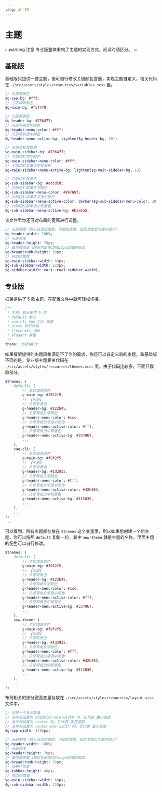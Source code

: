 ```yaml
---
lang: zh-CN
---
```


# 主题

:::warning 注意
专业版整体重构了主题的实现方式，阅读时请区分。
:::

## 基础版

基础版只提供一套主题，但可自行修改关键颜色变量，实现主题自定义，相关代码在 `./src/assets/styles/resources/variables.scss` 里。

```scss
// 应用背景色
$g-app-bg: #fff;
// 主区域背景色
$g-main-bg: #f5f7f9;

// 头部背景色
$g-header-bg: #736477;
// 头部导航文字颜色
$g-header-menu-color: #fff;
// 头部导航选中颜色
$g-header-menu-active-bg: lighten($g-header-bg, 10);

// 主侧边栏背景色
$g-main-sidebar-bg: #736477;
// 主侧边栏文字颜色
$g-main-sidebar-menu-color: #fff;
// 主侧边栏菜单选中背景色
$g-main-sidebar-menu-active-bg: lighten($g-main-sidebar-bg, 10);

// 次侧边栏背景色
$g-sub-sidebar-bg: #ddcdcd;
// 次侧边栏菜单文字颜色
$g-sub-sidebar-menu-color: #89768f;
// 次侧边栏菜单文字选中颜色
$g-sub-sidebar-menu-active-color: darken($g-sub-sidebar-menu-color, 30);
// 次侧边栏菜单选中背景色
$g-sub-sidebar-menu-active-bg: #b5a5a5;
```

该文件里你还可对布局的宽高进行调整。

```scss
// 头部宽度（默认自适应宽度，可固定宽度，固定宽度后为居中显示）
$g-header-width: 100%;
// 头部高度
$g-header-height: 70px;
// 面包屑高度（同时也是侧边栏Logo区域的高度）
$g-breadcrumb-height: 50px;
// 侧边栏宽度
$g-main-sidebar-width: 60px;
$g-sub-sidebar-width: 220px;
$g-sidebar-width: var(--real-sidebar-width);
```

## 专业版

框架提供了 5 款主题，在配置文件中就可轻松切换。

```js
/**
 * 主题，默认提供 5 款
 * default 默认
 * vue-cli Vue CLI 风格
 * gitee 码云风格
 * freshness 清新
 * elegant 素雅
 */
theme: 'default'
```

如果框架提供的主题风格满足不了你的需求，你还可以自定义新的主题，和基础版不同的是，专业版主题相关代码在 `./src/assets/styles/resources/themes.scss` 里。由于代码比较多，下面只截取部分。

```scss
$themes: (
    default: (
        // 主区域背景色
        g-main-bg: #f0f2f5,
        // 【头部】
        // 头部背景色
        g-header-bg: #222b45,
        // 头部导航文字颜色
        g-header-menu-color: #ccc,
        // 头部导航文字选中颜色
        g-header-menu-active-color: #fff,
        // 头部导航选中背景色
        g-header-menu-active-bg: #334067,
        ...
    ),
    vue-cli: (
        // 主区域背景色
        g-main-bg: #f0f2f5,
        // 【头部】
        // 头部背景色
        g-header-bg: #1d2935,
        // 头部导航文字颜色
        g-header-menu-color: #fff,
        // 头部导航文字选中颜色
        g-header-menu-active-color: #42b983,
        // 头部导航选中背景色
        g-header-menu-active-bg: #1f3039,
        ...
    ),
    ...
);
...
```

可以看到，所有主题都存放在 `$themes` 这个变量里，所以如果想创建一个新主题，你可以按照 `default` 复制一份，其中 `new-theme` 就是主题的名称，里面主题的配色可以自行修改。

```scss {16-29}
$themes: (
    default: (
        // 主区域背景色
        g-main-bg: #f0f2f5,
        // 【头部】
        // 头部背景色
        g-header-bg: #222b45,
        // 头部导航文字颜色
        g-header-menu-color: #ccc,
        // 头部导航文字选中颜色
        g-header-menu-active-color: #fff,
        // 头部导航选中背景色
        g-header-menu-active-bg: #334067,
        ...
    ),
    new-theme: (
        // 主区域背景色
        g-main-bg: #f0f2f5,
        // 【头部】
        // 头部背景色
        g-header-bg: #1d2935,
        // 头部导航文字颜色
        g-header-menu-color: #fff,
        // 头部导航文字选中颜色
        g-header-menu-active-color: #42b983,
        // 头部导航选中背景色
        g-header-menu-active-bg: #1f3039,
        ...
    ),
    ...
);
```

布局相关的部分宽高变量存放在 `./src/assets/styles/resources/layout.scss` 文件中。

```scss
// 这是一个复合变量
// 当布局设置为 adaption-min-width 时，它代表 最小宽度
// 当布局设置为 center 时，它代表 固定宽度
// 当布局设置为 center-max-width 时，它代表 最大宽度
$g-app-width: 1400px;

// 头部宽度（默认自适应宽度，可固定宽度，固定宽度后为居中显示）
$g-header-width: 100%;
// 头部高度
$g-header-height: 70px;
// 面包屑高度（同时也是侧边栏Logo区域的高度）
$g-breadcrumb-height: 50px;
// 标签栏高度
$g-tabbar-height: 40px;
// 侧边栏宽度
$g-main-sidebar-width: 60px;
$g-sub-sidebar-width: 220px;
```